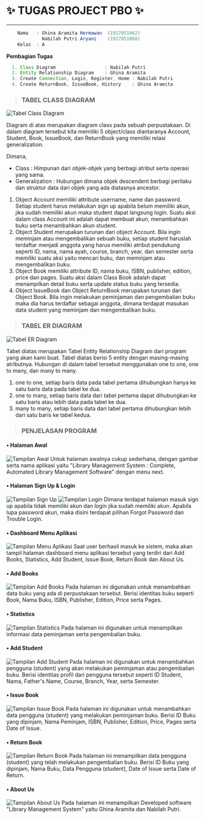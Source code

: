 
 # :sparkles: TUGAS PROJECT PBO  :sparkles: 
 
 ---

 ``` java 
     Nama   : Ghina Aramita Hermawan  (1917051062)
              Nabilah Putri Aryani    (1917051068)
     Kelas  : A
 ``` 
 
 **Pembagian Tugas**
  ``` java 
    1. Class Diagram                  : Nabilah Putri  
    2. Entity Relationship Diagram    : Ghina Aramita  
    3. Create Connection, Login, Register, Home : Nabilah Putri  
    4. Create ReturnBook, IssueBook, History    : Ghina Aramita
 ``` 

 > ### TABEL CLASS DIAGRAM
 ![Tabel Class Diagram](https://raw.githubusercontent.com/ghinaramita/Final-Project-PBO/master/Screenshot/Class-Diagram.jpeg)

Diagram di atas merupakan diagram class pada sebuah perpustakaan. Di dalam diagram tersebut kita memiliki 5 object/class diantaranya Account, Student, Book, IssueBook, dan ReturnBook yang memiliki relasi generalization. 

Dimana,
- Class 		   : Himpunan dari objek-objek yang berbagi
atribut serta operasi yang sama.
- Generalization : Hubungan dimana objek descendent berbagi perilaku dan struktur data dari objek yang ada diatasnya ancestor.

1. Object Account memiliki attribute username, name dan password. Setiap student harus melakukan sign up apabila belum memiliki akun, jika sudah memiliki akun maka student dapat langsung login. Suatu aksi dalam class Account ini adalah dapat membuat akun, menambahkan buku serta menambahkan akun student.
2. Object Student merupakan turunan dari object Account. Bila ingin meminjam atau mengembalikan sebuah buku, setiap student haruslah terdaftar menjadi anggota yang harus memiliki atribut pendukung seperti ID, nama, nama ayah, course, branch, year, dan semester serta memiliki suatu aksi yaitu mencari buku, dan meminjam atau mengembalikan buku.
3. Object Book memiliki attribute ID, nama buku, ISBN, publisher, edition, price dan pages. Suatu aksi dalam Class Book adalah dapat menampilkan detail buku serta update status buku yang tersedia.
4. Object IssueBook dan Object ReturnBook merupakan turunan dari Object Book. Bila ingin melakukan peminjaman dan pengembalian buku maka dia harus terdaftar sebagai anggota, dimana terdapat masukan data student yang meminjam dan mengembalikan buku. 

> ### TABEL ER DIAGRAM
 ![Tabel ER Diagram](https://raw.githubusercontent.com/ghinaramita/Final-Project-PBO/master/Screenshot/ER-Diagram.png)

 Tabel diatas merupakan Tabel Entity Relationship Diagram dari program yang akan kami buat. Tabel diatas berisi 5 entity dengan masing-masing atributnya. Hubungan di dalam tabel tersebut menggunakan one to one, one to many, dan many to many. 
 1. one to one, setiap baris data pada tabel pertama dihubungkan hanya ke satu baris data pada tabel ke dua.
 2. one to many, setiap baris data dari tabel pertama dapat dihubungkan ke satu baris atau lebih data pada tabel ke dua.
 3. many to many, setiap baris data dari tabel pertama dihubungkan lebih dari satu baris ke tabel kedua.

> ### PENJELASAN PROGRAM 

#### •	Halaman Awal 
 ![Tampilan Awal](https://raw.githubusercontent.com/ghinaramita/Final-Project-PBO/master/Screenshot/Tampilan-Awal-Program.PNG)
Untuk halaman awalnya cukup sederhana, dengan gambar serta nama aplikasi yaitu "Library Management System : Complete, Automated Library Management Software" dengan menu next.

#### •	Halaman Sign Up & Login  
 ![Tampilan Sign Up](https://raw.githubusercontent.com/ghinaramita/Final-Project-PBO/master/Screenshot/Register-Page.PNG)
 ![Tampilan Login](https://raw.githubusercontent.com/ghinaramita/Final-Project-PBO/master/Screenshot/Login-Page.PNG) 
Dimana terdapat halaman masuk sign up apabila tidak memiliki akun dan login jika sudah memiliki akun. Apabila lupa password akun, maka disini terdapat pilihan Forgot Password dan Trouble Login.

#### •	Dashboard Menu Aplikasi 
![Tampilan Menu Aplikasi](https://raw.githubusercontent.com/ghinaramita/Final-Project-PBO/master/Screenshot/Index-Page.PNG) 
Saat user berhasil masuk ke sistem, maka akan tampil halaman dashboard menu aplikasi tersebut yang terdiri dari Add Books, Statistics, Add Student, Issue Book, Return Book dan About Us.

#### •	Add Books
![Tampilan Add Books](https://raw.githubusercontent.com/ghinaramita/Final-Project-PBO/master/Screenshot/Add-Book-Page.PNG) 
Pada halaman ini digunakan untuk menambahkan data buku yang ada di perpustakaan tersebut.  Berisi identitas buku seperti Book, Nama Buku, ISBN, Publisher, Edition, Price serta Pages. 

#### •	Statistics  
![Tampilan Statistics](https://raw.githubusercontent.com/ghinaramita/Final-Project-PBO/master/Screenshot/History-Page-with-issuebookandreturnbook.PNG) 
Pada halaman ini digunakan untuk menampilkan informasi data peminjaman serta pengembalian buku.

#### •	Add Student 
![Tampilan Add Student](https://raw.githubusercontent.com/ghinaramita/Final-Project-PBO/master/Screenshot/Add-Student.PNG) 
Pada halaman ini digunakan untuk menambahkan pengguna (student) yang akan melakukan peminjaman atau pengembalian buku. Berisi identitas profil dari pengguna tersebut seperti ID Student, Nama, Father's Name, Course, Branch, Year, serta Semester.

#### •	Issue Book  
![Tampilan Issue Book](https://raw.githubusercontent.com/ghinaramita/Final-Project-PBO/master/Screenshot/Issue-Book-Page-With-insert.PNG) 
Pada halaman ini digunakan untuk menambahkan data pengguna (student) yang melakukan peminjaman buku. Berisi ID Buku yang dipinjam, Nama Peminjam, ISBN, Publisher, Edition, Price, Pages serta Date of Issue.

#### •	Return Book 
![Tampilan Return Book](https://raw.githubusercontent.com/ghinaramita/Final-Project-PBO/master/Screenshot/Return-Book-Page-with-insert.PNG) 
Pada halaman ini menampilkan data pengguna (student) yang telah melakukan pengembalian buku. Berisi ID Buku yang dipinjam, Nama Buku, Data Pengguna (student), Date of Issue serta Date of Return.

#### •	About Us  
![Tampilan About Us](https://raw.githubusercontent.com/ghinaramita/Final-Project-PBO/master/Screenshot/About-Page.PNG) 
Pada halaman ini menampilkan Developed software "Library Management System" yaitu Ghina Aramita dan Nabilah Putri.